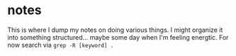 # notes

This is where I dump my notes on doing various things. I might organize it into something structured... maybe some day when I'm feeling energtic. For now search via `grep -R [keyword] .`

